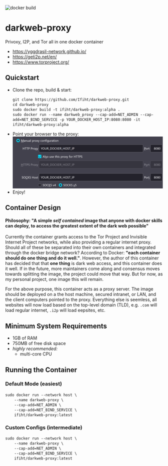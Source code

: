 ![docker build](https://github.com/Ifiht/darkweb-proxy/actions/workflows/docker-image.yml/badge.svg)

# darkweb-proxy
Privoxy, I2P, and Tor all in one docker container
 - https://yggdrasil-network.github.io/
 - https://geti2p.net/en/
 - https://www.torproject.org/

## Quickstart

- Clone the repo, build & start:
  ```
  git clone https://github.com/Ifiht/darkweb-proxy.git
  cd darkweb-proxy
  sudo docker build -t ifiht/darkweb-proxy:alpha .
  sudo docker run --name darkweb_proxy --cap-add=NET_ADMIN --cap-add=NET_BIND_SERVICE -p YOUR_DOCKER_HOST_IP:8080:8080 -it ifiht/darkweb-proxy:alpha
  ```
- Point your browser to the proxy:
![Firefox Setup](img/firefox_proxy_settings.png?raw=true "Firefox Setup")
- Enjoy!

## Container Design

#### Philosophy: "A simple _self contained_ image that anyone with docker skills can deploy, to access the greatest extent of the dark web possible"

Currently the container grants access to the Tor Project and Invisible Internet Project networks, while also providing a regular internet proxy. Should all of these be separated into their own containers and integrated through the docker bridge network? According to Docker: **"each container should do one thing and do it well."**. However, the author of this container has decided that that **one thing** is dark web access, and this container does it well. If in the future, more maintainers come along and consensus moves towards splitting the image, the project could move that way. But for now, as my personal project, one image this will remain.

For the above purpose, this container acts as a proxy server. The image should be deployed on a the host machine, secured intranet, or LAN, and the client computers pointed to the proxy. Everything else is seemless, all websites will now load based on the top-level domain (TLD), e.g. `.com` will load regular internet, `.i2p` will load eepsites, etc.

## Minimum System Requirements

 - 1GB of RAM
 - 750MB of free disk space
 - _highly recommended:_
   - multi-core CPU

## Running the Container
### Default Mode (easiest)

```
sudo docker run --network host \
    --name darkweb-proxy \
    --cap-add=NET_ADMIN \
    --cap-add=NET_BIND_SERVICE \
    ifiht/darkweb-proxy:latest
```

### Custom Configs (intermediate)

```
sudo docker run --network host \
    --name darkweb-proxy \
    --cap-add=NET_ADMIN \
    --cap-add=NET_BIND_SERVICE \
    ifiht/darkweb-proxy:latest
```

